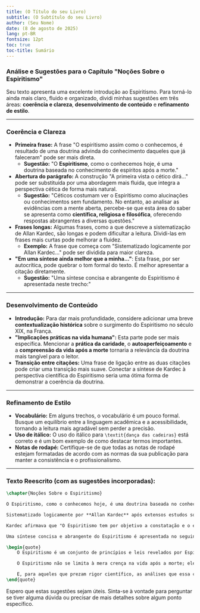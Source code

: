 ```yaml
---
title: (O Título do seu Livro)
subtitle: (O Subtítulo do seu Livro)
author: (Seu Nome)
date: (8 de agosto de 2025)
lang: pt-BR
fontsize: 12pt
toc: true
toc-title: Sumário
---
```


### Análise e Sugestões para o Capítulo "Noções Sobre o Espiritismo"

Seu texto apresenta uma excelente introdução ao Espiritismo. Para torná-lo ainda mais claro, fluido e organizado, dividi minhas sugestões em três áreas: **coerência e clareza**, **desenvolvimento de conteúdo** e **refinamento de estilo**.

-----

### Coerência e Clareza

  * **Primeira frase:** A frase "O espiritismo assim como o conhecemos, é resultado de uma doutrina advinda do conhecimento daqueles que já faleceram" pode ser mais direta.
      * **Sugestão:** "O **Espiritismo**, como o conhecemos hoje, é uma doutrina baseada no conhecimento de espíritos após a morte."
  * **Abertura do parágrafo:** A construção "A primeira vista o cético dirá..." pode ser substituída por uma abordagem mais fluida, que integra a perspectiva cética de forma mais natural.
      * **Sugestão:** "Céticos costumam ver o Espiritismo como alucinações ou conhecimentos sem fundamento. No entanto, ao analisar as evidências com a mente aberta, percebe-se que esta área do saber se apresenta como **científica, religiosa e filosófica**, oferecendo respostas abrangentes a diversas questões."
  * **Frases longas:** Algumas frases, como a que descreve a sistematização de Allan Kardec, são longas e podem dificultar a leitura. Dividi-las em frases mais curtas pode melhorar a fluidez.
      * **Exemplo:** A frase que começa com "Sistematizado logicamente por Allan Kardec..." pode ser dividida para maior clareza.
  * **"Em uma síntese ainda melhor que a minha..."**: Esta frase, por ser autocrítica, pode quebrar o tom formal do texto. É melhor apresentar a citação diretamente.
      * **Sugestão:** "Uma síntese concisa e abrangente do Espiritismo é apresentada neste trecho:"

-----

### Desenvolvimento de Conteúdo

  * **Introdução:** Para dar mais profundidade, considere adicionar uma breve **contextualização histórica** sobre o surgimento do Espiritismo no século XIX, na França.
  * **"Implicações práticas na vida humana":** Esta parte pode ser mais específica. Mencionar a **prática da caridade**, o **autoaperfeiçoamento** e a **compreensão da vida após a morte** tornaria a relevância da doutrina mais tangível para o leitor.
  * **Transição entre citações:** Uma frase de ligação entre as duas citações pode criar uma transição mais suave. Conectar a síntese de Kardec à perspectiva científica do Espiritismo seria uma ótima forma de demonstrar a coerência da doutrina.

-----

### Refinamento de Estilo

  * **Vocabulário:** Em alguns trechos, o vocabulário é um pouco formal. Busque um equilíbrio entre a linguagem acadêmica e a acessibilidade, tornando a leitura mais agradável sem perder a precisão.
  * **Uso de itálico:** O uso do itálico para `\textit{dança das cadeiras}` está correto e é um bom exemplo de como destacar termos importantes.
  * **Notas de rodapé:** Certifique-se de que todas as notas de rodapé estejam formatadas de acordo com as normas da sua publicação para manter a consistência e o profissionalismo.

-----

### Texto Reescrito (com as sugestões incorporadas):

```latex
\chapter{Noções Sobre o Espiritismo}

O Espiritismo, como o conhecemos hoje, é uma doutrina baseada no conhecimento adquirido por espíritos após a morte. Céticos frequentemente descartam o Espiritismo como alucinações ou conhecimentos sem fundamento, mas, ao considerar a evidência com mente aberta, percebe-se que este campo do saber se apresenta como **científico, religioso e filosófico**, oferecendo respostas abrangentes a diversas questões.

Sistematizado logicamente por **Allan Kardec** após extensos estudos sobre fenômenos considerados paranormais na época – como mesas girantes, a chamada “dança das cadeiras”, visões e aparições – o pesquisador reuniu no conjunto de obras básicas da codificação um conjunto completo de conhecimentos para o estudo da doutrina e suas **implicações práticas na vida humana**, como a prática da caridade e a busca pelo autoaperfeiçoamento.

Kardec afirmava que "O Espiritismo tem por objetivo a constatação e o estudo da manifestação dos espíritos, de suas faculdades, da situação feliz ou infeliz em que se encontram e do seu futuro; em uma palavra, o conhecimento do mundo espiritual." \footcite[p.146]{Kardec2010}

Uma síntese concisa e abrangente do Espiritismo é apresentada no seguinte trecho:

\begin{quote}
	O Espiritismo é um conjunto de princípios e leis revelados por Espíritos Superiores ao educador francês Allan Kardec, que compilou o material em cinco obras que ficariam conhecidas posteriormente como a Codificação: O Livro dos Espíritos, O Livro dos Médiuns, O Evangelho Segundo o Espiritismo, O Céu e o Inferno e A Gênese. Como uma nova ciência, o Espiritismo veio apresentar à Humanidade, com provas indiscutíveis, a existência e a natureza do Mundo Espiritual, além de suas relações com o mundo físico. A partir dessas evidências, o Mundo Espiritual deixa de ser algo sobrenatural e passa a ser considerado como uma inesgotável força da Natureza, fonte viva de inúmeros fenômenos até hoje incompreendidos.

	O Espiritismo não se limita à mera crença na vida após a morte; ele oferece um caminho para o desenvolvimento moral e espiritual do indivíduo, através da prática da caridade, da busca pelo autoaperfeiçoamento e da compreensão das leis que regem o universo. Como Kardec afirmava: “A Doutrina Espírita revela novos e profundos conceitos sobre Deus, o Universo, a Humanidade, os Espíritos e as leis que regem a vida”.\footcite[p. 519]{revista1862}

	E, para aqueles que prezam rigor científico, as análises que essa ciência produziu e produz são lógicas e sensatas para explicar as questões metafísicas nunca respondidas com tamanho critério.
\end{quote}
```

Espero que estas sugestões sejam úteis. Sinta-se à vontade para perguntar se tiver alguma dúvida ou precisar de mais detalhes sobre algum ponto específico.
